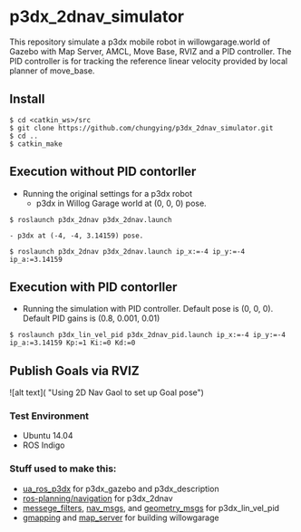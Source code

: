 # p3dx_2dnav_simulator

This repository simulate a p3dx mobile robot in willowgarage.world of Gazebo with Map Server, AMCL, Move Base, RVIZ and a PID controller. The PID controller is for tracking the reference linear velocity provided by local planner of move_base.

## Install

```
$ cd <catkin_ws>/src
$ git clone https://github.com/chungying/p3dx_2dnav_simulator.git
$ cd ..
$ catkin_make
```

## Execution without PID contorller

 * Running the original settings for a p3dx robot 
    - p3dx in Willog Garage world at (0, 0, 0) pose.
```
$ roslaunch p3dx_2dnav p3dx_2dnav.launch
```
    - p3dx at (-4, -4, 3.14159) pose.
```
$ roslaunch p3dx_2dnav p3dx_2dnav.launch ip_x:=-4 ip_y:=-4 ip_a:=3.14159
```

## Execution with PID contorller

 * Running the simulation with PID controller. Default pose is (0, 0, 0). Default PID gains is (0.8, 0.001, 0.01)
```
$ roslaunch p3dx_lin_vel_pid p3dx_2dnav_pid.launch ip_x:=-4 ip_y:=-4 ip_a:=3.14159 Kp:=1 Ki:=0 Kd:=0
```

## Publish Goals via RVIZ

![alt text]( "Using 2D Nav Gaol to set up Goal pose")

### Test Environment

 * Ubuntu 14.04
 * ROS Indigo

### Stuff used to make this:

 * [ua_ros_p3dx](https://github.com/SD-Robot-Vision/PioneerModel.git) for p3dx_gazebo and p3dx_description
 * [ros-planning/navigation](http://wiki.ros.org/navigation/) for p3dx_2dnav
 * [messege_filters](http://wiki.ros.org/message_filters), [nav_msgs](http://wiki.ros.org/nav_msgs), and [geometry_msgs](http://wiki.ros.org/geometry_msgs) for p3dx_lin_vel_pid
 * [gmapping](http://wiki.ros.org/gmapping) and [map_server](http://wiki.ros.org/map_server) for building willowgarage

